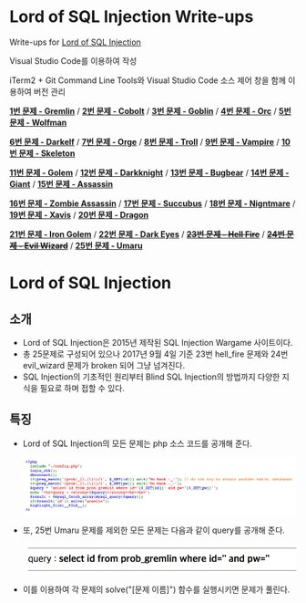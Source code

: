# Lord of SQL Injection Write-ups

Write-ups for [Lord of SQL Injection](http://los.eagle-jump.org/)

Visual Studio Code를 이용하여 작성

iTerm2 + Git Command Line Tools와 Visual Studio Code 소스 제어 창을 함께 이용하여 버전 관리

[**1번 문제 - Gremlin**](https://github.com/infreljs/los_writeup/blob/master/writeUp/los_no1_gremlin.md) / [**2번 문제 - Cobolt**](https://github.com/infreljs/los_writeup/blob/master/writeUp/los_no2_cobolt.md) / [**3번 문제 - Goblin**](https://github.com/infreljs/los_writeup/blob/master/writeUp/los_no3_goblin.md) / [**4번 문제 - Orc**](https://github.com/infreljs/los_writeup/blob/master/writeUp/los_no4_orc.md) / [**5번 문제 - Wolfman**](https://github.com/infreljs/los_writeup/blob/master/writeUp/los_no5_wolfman.md)

[**6번 문제 - Darkelf**](https://github.com/infreljs/los_writeup/blob/master/writeUp/los_no6_darkelf.md) / [**7번 문제 - Orge**](https://github.com/infreljs/los_writeup/blob/master/writeUp/los_no7_orge.md) / [**8번 문제 - Troll**](https://github.com/infreljs/los_writeup/blob/master/writeUp/los_no8_troll.md) / [**9번 문제 - Vampire**](https://github.com/infreljs/los_writeup/blob/master/writeUp/los_no9_vampire.md) / [**10번 문제 - Skeleton**](https://github.com/infreljs/los_writeup/blob/master/writeUp/los_no10_skeleton.md)

[**11번 문제 - Golem**](https://github.com/infreljs/los_writeup/blob/master/writeUp/los_no11_golem.md) / [**12번 문제 - Darkknight**](https://github.com/infreljs/los_writeup/blob/master/writeUp/los_no12_darkknight.md) / [**13번 문제 - Bugbear**](https://github.com/infreljs/los_writeup/blob/master/writeUp/los_no13_bugbear.md) / [**14번 문제 - Giant**](https://github.com/infreljs/los_writeup/blob/master/writeUp/los_no14_giant.md) / [**15번 문제 - Assassin**](https://github.com/infreljs/los_writeup/blob/master/writeUp/los_no15_assassin.md)

[**16번 문제 - Zombie Assassin**](https://github.com/infreljs/los_writeup/blob/master/writeUp/los_no16_zombie_assassin.md) / [**17번 문제 - Succubus**](https://github.com/infreljs/los_writeup/blob/master/writeUp/los_no17_succubus.md) / [**18번 문제 - Nigntmare**](https://github.com/infreljs/los_writeup/blob/master/writeUp/los_no18_nightmare.md) / [**19번 문제 - Xavis**](https://github.com/infreljs/los_writeup/blob/master/writeUp/los_no19_xavis.md) / [**20번 문제 - Dragon**](https://github.com/infreljs/los_writeup/blob/master/writeUp/los_no20_dragon.md)

[**21번 문제 - Iron Golem**](https://github.com/infreljs/los_writeup/blob/master/writeUp/los_no21_iron_golem.md) / [**22번 문제 - Dark Eyes**](https://github.com/infreljs/los_writeup/blob/master/writeUp/los_no22_dark_eyes.md) / [~~**23번 문제 - Hell Fire**~~](https://github.com/infreljs/los_writeup/blob/master/writeUp/los_no23_hell_fire.md) / [~~**24번 문제 - Evil Wizard**~~](https://github.com/infreljs/los_writeup/blob/master/writeUp/los_no24_evil_wizard.md) / [**25번 문제 - Umaru**](https://github.com/infreljs/los_writeup/blob/master/writeUp/los_no25_umaru.md)

# Lord of SQL Injection

## 소개

* Lord of SQL Injection은 2015년 제작된 SQL Injection Wargame 사이트이다.
* 총 25문제로 구성되어 있으나 2017년 9월 4일 기준 23번 hell_fire 문제와 24번 evil_wizard 문제가 broken 되어 그냥 넘겨진다.
* SQL Injection의 기초적인 원리부터 Blind SQL Injection의 방법까지 다양한 지식을 필요로 하며 접할 수 있다.

## 특징

* Lord of SQL Injection의 모든 문제는 php 소스 코드를 공개해 준다.

    ![code](images/code.png)

* 또, 25번 Umaru 문제를 제외한 모든 문제는 다음과 같이 query를 공개해 준다.

    ![query](images/query.png)

* 이를 이용하여 각 문제의 solve("[문제 이름]") 함수를 실행시키면 문제가 풀린다.
